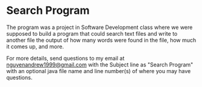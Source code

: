 # Search Program 

The program was a project in Software Development class where we were supposed to build a program that could search text files and write to another file the output of how many words were found in the file, how much it comes up, and more.

For more details, send questions to my email at nguyenandrew1999@gmail.com with the Subject line as "Search Program" with an optional java file name and line number(s) of where you may have questions.
